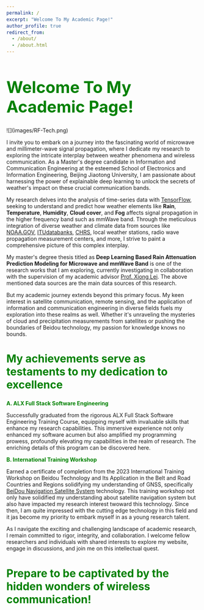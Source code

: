 ```yaml
---
permalink: /
excerpt: "Welcome To My Academic Page!"
author_profile: true
redirect_from: 
  - /about/
  - /about.html
---
```

<h1 style="color: green; font-size: 3em;">Welcome To My Academic Page!</h1>
![](images/RF-Tech.png)
  <p>I invite you to embark on a journey into the fascinating world of microwave and millimeter-wave signal propagation, where I dedicate my research to exploring the intricate interplay between weather phenomena and wireless communication. As a Master's degree candidate in Information and Communication Engineering at the esteemed School of Electronics and Information Engineering, Beijing Jiaotong University, I am passionate about harnessing the power of explainable deep learning to unlock the secrets of weather's impact on these crucial communication bands.

   My research delves into the analysis of time-series data with <a href="https://www.tensorflow.org/">TensorFlow</a>, seeking to understand and predict how weather elements like <strong>Rain</strong>, <strong>Temperature</strong>, <strong>Humidity</strong>, <strong>Cloud cover</strong>, and <strong>Fog</strong> affects signal propagation in the higher frequency band such as mmWave band. Through the meticulous integration of diverse weather and climate data from sources like <a href="https://www.noaa.gov/tools-and-resources/weather-and-climate-resources">NOAA.GOV</a>, <a href="https://www.itu.int/en/ITU-R/study-groups/rsg3/Pages/dtbank-dbsg3.aspx">ITUdatabanks</a>, <a href="https://chrs.web.uci.edu/">CHRS</a>, local weather stations, radio wave propagation measurement centers, and more, I strive to paint a comprehensive picture of this complex interplay. 
            
  My master's degree thesis titled as <strong>Deep Learning Based Rain Attenuation Prediction Modeling for Microwave and mmWave Band</strong> is one of the research works that I am exploring, currently investigating in collaboration with the supervision of my academic advisor <a href="https://faculty.bjtu.edu.cn/eie/8077.html">Prof. Xiong Lei</a>. The above mentioned data sources are the main data sources of this research. 
            
  But my academic journey extends beyond this primary focus. My keen interest in satellite communication, remote sensing, and the application of information and communication engineering in diverse fields fuels my exploration into these realms as well. Whether it's unraveling the mysteries of cloud and precipitation measurements from satellites or pushing the boundaries of Beidou technology, my passion for knowledge knows no bounds.</p>
  <h2 style="color: green; font-size: 2em;">My achievements serve as testaments to my dedication to excellence</h2>
  <strong style="color: green; font-size: 1em;">A. ALX Full Stack Software Engineering </strong>
  <p>Successfully graduated from the rigorous ALX Full Stack Software Engineering Training Course, equipping myself with invaluable skills that enhance my research capabilities. This immersive experience not only enhanced my software acumen but also amplified my programming prowess, profoundly elevating my capabilities in the realm of research. The enriching details of this program can be discovered here.</p>
  <strong style="color: green; font-size: 1em;">B. International Training Workshop </strong>
  <p>Earned a certificate of completion from the 2023 International Training Workshop on Beidou Technology and Its Application in the Belt and Road Countries and Regions solidifying my understanding of GNSS, specifically <a href="http://en.beidou.gov.cn/SYSTEMS/System/">BeiDou Navigation Satellite System</a> technology. This training workshop not only have solidified my understanding about satellite navigation system but also have impacted my research interest twoward this technology. Since then, I am quite impressed with the cutting edge technology in this field and it jas become my priority to embark myself in as a young research talent. </p>
  <p>As I navigate the exciting and challenging landscape of academic research, I remain committed to rigor, integrity, and collaboration. I welcome fellow researchers and individuals with shared interests to explore my website, engage in discussions, and join me on this intellectual quest.</p>
 <h3 style="color: green; font-size: 2em;">Prepare to be captivated by the hidden wonders of wireless communication!</h3>

  
 
